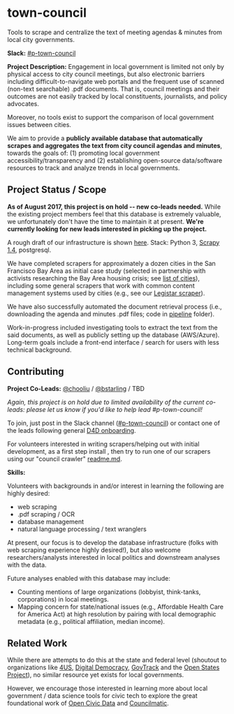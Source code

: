 # town-council
Tools to scrape and centralize the text of meeting agendas & minutes from local city governments.

**Slack:** [#p-town-council](http://datafordemocracy.slack.com/messages/p-town-council)

**Project Description:**
Engagement in local government is limited not only by physical access to city council meetings, but also electronic barriers including difficult-to-navigate web portals and the frequent use of scanned (non-text searchable) .pdf documents. That is, council meetings and their outcomes are not easily tracked by local constituents, journalists, and policy advocates.

Moreover, no tools exist to support the comparison of local government issues between cities.

We aim to provide a **publicly available database that automatically scrapes and aggregates the text from city council agendas and minutes**, towards the goals of: (1) promoting local government accessibility/transparency and (2) establishing open-source data/software resources to track and analyze trends in local governments.


## Project Status / Scope

**As of August 2017, this project is on hold -- new co-leads needed.** While the existing project members feel that this database is extremely valuable, we unfortunately don't have the time to maintain it at present. **We're currently looking for new leads interested in picking up the project.**

A rough draft of our infrastructure is shown [here](./design_doc.png). Stack: Python 3, [Scrapy 1.4](https://scrapy.org), postgresql.

We have completed scrapers for approximately a dozen cities in the San Francisco Bay Area as initial case study (selected in partnership with activists researching the Bay Area housing crisis; see [list of cities](./city_metadata/)), including some general scrapers that work with common content management systems used by cities (e.g., see our [Legistar scraper](./council_crawler/templates)).

We have also successfully automated the document retrieval process (i.e., downloading the agenda and minutes .pdf files; code in [pipeline](./pipeline/) folder).

Work-in-progress included investigating tools to extract the text from the said documents, as well as publicly setting up the database (AWS/Azure). Long-term goals include a front-end interface / search for users with less technical background.


## Contributing

**Project Co-Leads:**
[@chooliu](https://datafordemocracy.slack.com/messages/@chooliu/) / [@bstarling](https://datafordemocracy.slack.com/messages/@bstarling/) / TBD

_Again, this project is on hold due to limited availability of the current co-leads: please let us know if you'd like to help lead #p-town-council!_

To join, just post in the Slack channel ([#p-town-council](http://datafordemocracy.slack.com/messages/p-town-council)) or contact one of the leads following general [D4D onboarding](https://github.com/Data4Democracy/read-this-first).

For volunteers interested in writing scrapers/helping out with initial development, as a first step install , then try to run one of our scrapers using our "council crawler" [readme.md](./council_crawler/readme.md). 

**Skills:**

Volunteers with backgrounds in and/or interest in learning the following are highly desired:

* web scraping
* .pdf scraping / OCR
* database management
* natural language processing / text wranglers

At present, our focus is to develop the database infrastructure (folks with web scraping experience highly desired!), but also welcome researchers/analysts interested in local politics and downstream analyses with the data.

Future analyses enabled with this database may include:

* Counting mentions of large organizations (lobbyist, think-tanks, corporations) in local meetings.
* Mapping concern for state/national issues (e.g., Affordable Health Care for America Act) at high resolution by pairing with local demographic metadata (e.g., political affiliation, median income).

## Related Work

While there are attempts to do this at the state and federal level (shoutout to organizations like [4US](https://4us.com/), [Digital Democracy](https://www.digitaldemocracy.org/), [GovTrack](https://www.govtrack.us/) and the [Open States Project](https://openstates.org/)), no similar resource yet exists for local governments.

However, we encourage those interested in learning more about local government / data science tools for civic tech to explore the great foundational work of [Open Civic Data](http://opencivicdata.readthedocs.io/en/latest/) and [Councilmatic](https://www.councilmatic.org/).
